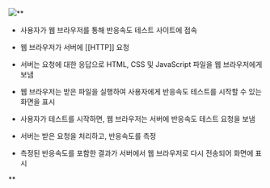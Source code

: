**![](https://lh7-us.googleusercontent.com/Z4iid_prE9LQo-jRsqDqoWlCXvL8Z76J0QrEPhT6Er5QW3590eYnFwk1x6uOwuaPECr2sqOpedyOt-5sdxdEWjp9QSPezhHVnRqN-yN5zpdZYu7BUJDI_-gkH2w2HnrE-Uap8h56meLefMu34UakZQ0fLQ=s2048)****

- 사용자가 웹 브라우저를 통해 반응속도 테스트 사이트에 접속
    
- 웹 브라우저가 서버에 [[HTTP]] 요청
    
- 서버는 요청에 대한 응답으로 HTML, CSS 및 JavaScript 파일을 웹 브라우저에게 보냄
    
- 웹 브라우저는 받은 파일을 실행하여 사용자에게 반응속도 테스트를 시작할 수 있는 화면을 표시
    
- 사용자가 테스트를 시작하면, 웹 브라우저는 서버에 반응속도 테스트 요청을 보냄
    
- 서버는 받은 요청을 처리하고, 반응속도를 측정
    
- 측정된 반응속도를 포함한 결과가 서버에서 웹 브라우저로 다시 전송되어 화면에 표시
    

**